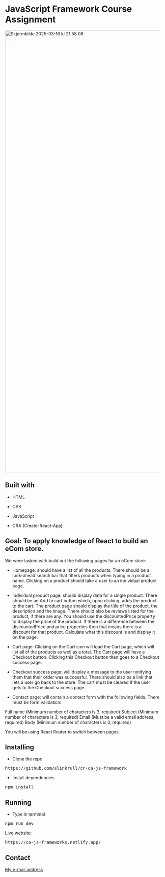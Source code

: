 # JavaScript Framework Course Assignment

<img width="1438" alt="Skjermbilde 2025-03-16 kl  21 58 09" src="https://github.com/user-attachments/assets/dc50008b-5c6a-4b9a-94d3-7a91dd203168" />

## Built with

- HTML

- CSS

- JavaScript

- CRA (Create-React-App)


## Goal: To apply knowledge of React to build an eCom store.

We were tasked with build out the following pages for an eCom store:

- Homepage: should have a list of all the products. There should be a look-ahead search bar that filters products when typing in a product name. Clicking on a product should take a user to an individual product page.

- Individual product page: should display data for a single product. There should be an Add to cart button which, upon clicking, adds the product to the cart. The product page should display the title of the product, the description and the image. There should also be reviews listed for the product, if there are any. You should use the discountedPrice property to display the price of the product. If there is a difference between the discountedPrice and price properties then that means there is a discount for that product. Calculate what this discount is and display it on the page.

- Cart page: Clicking on the Cart icon will load the Cart page, which will list all of the products as well as a total. The Cart page will have a Checkout button. Clicking this Checkout button then goes to a Checkout success page.
  
- Checkout success page: will display a message to the user notifying them that their order was successful. There should also be a link that lets a user go back to the store. The cart must be cleared if the user gets to the Checkout success page.
  
- Contact page: will contain a contact form with the following fields. There must be form validation:

Full name (Minimum number of characters is 3, required)
Subject (Minimum number of characters is 3, required)
Email (Must be a valid email address, required)
Body (Minimum number of characters is 3, required)

You will be using React Router to switch between pages.

## Installing

- Clone the repo

<pre>https://github.com/elinkrull/cr-ca-js-framework</pre>

- Install dependencies

<pre>npm install</pre>

## Running

- Type in terminal

<pre>npm run dev</pre>

Live website:

<pre>https://ca-js-frameworks.netlify.app/</pre>

## Contact

[My e-mail address](eth_86@hotmail.com)
